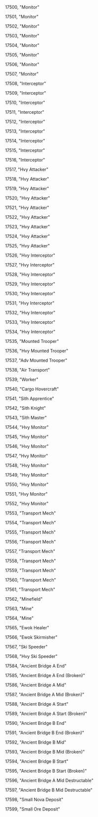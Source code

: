 ﻿17500, "Monitor"

17501, "Monitor"

17502, "Monitor"

17503, "Monitor"

17504, "Monitor"

17505, "Monitor"

17506, "Monitor"

17507, "Monitor"

17508, "Interceptor"

17509, "Interceptor"

17510, "Interceptor"

17511, "Interceptor"

17512, "Interceptor"

17513, "Interceptor"

17514, "Interceptor"

17515, "Interceptor"

17516, "Interceptor"

17517, "Hvy Attacker"

17518, "Hvy Attacker"

17519, "Hvy Attacker"

17520, "Hvy Attacker"

17521, "Hvy Attacker"

17522, "Hvy Attacker"

17523, "Hvy Attacker"

17524, "Hvy Attacker"

17525, "Hvy Attacker"

17526, "Hvy Interceptor"

17527, "Hvy Interceptor"

17528, "Hvy Interceptor"

17529, "Hvy Interceptor"

17530, "Hvy Interceptor"

17531, "Hvy Interceptor"

17532, "Hvy Interceptor"

17533, "Hvy Interceptor"

17534, "Hvy Interceptor"

17535, "Mounted Trooper"

17536, "Hvy Mounted Trooper"

17537, "Adv Mounted Trooper"

17538, "Air Transport"

17539, "Worker"

17540, "Cargo Hovercraft"

17541, "Sith Apprentice"

17542, "Sith Knight"

17543, "Sith Master"

17544, "Hvy Monitor"

17545, "Hvy Monitor"

17546, "Hvy Monitor"

17547, "Hvy Monitor"

17548, "Hvy Monitor"

17549, "Hvy Monitor"

17550, "Hvy Monitor"

17551, "Hvy Monitor"

17552, "Hvy Monitor"

17553, "Transport Mech"

17554, "Transport Mech"

17555, "Transport Mech"

17556, "Transport Mech"

17557, "Transport Mech"

17558, "Transport Mech"

17559, "Transport Mech"

17560, "Transport Mech"

17561, "Transport Mech"

17562, "Minefield"

17563, "Mine"

17564, "Mine"

17565, "Ewok Healer"

17566, "Ewok Skirmisher"

17567, "Ski Speeder"

17568, "Hvy Ski Speeder"

17584, "Ancient Bridge A End"

17585, "Ancient Bridge A End (Broken)"

17586, "Ancient Bridge A Mid"

17587, "Ancient Bridge A Mid (Broken)"

17588, "Ancient Bridge A Start"

17589, "Ancient Bridge A Start (Broken)"

17590, "Ancient Bridge B End"

17591, "Ancient Bridge B End (Broken)"

17592, "Ancient Bridge B Mid"

17593, "Ancient Bridge B Mid (Broken)"

17594, "Ancient Bridge B Start"

17595, "Ancient Bridge B Start (Broken)"

17596, "Ancient Bridge A Mid Destructable"

17597, "Ancient Bridge B Mid Destructable"

17598, "Small Nova Deposit"

17599, "Small Ore Deposit"

